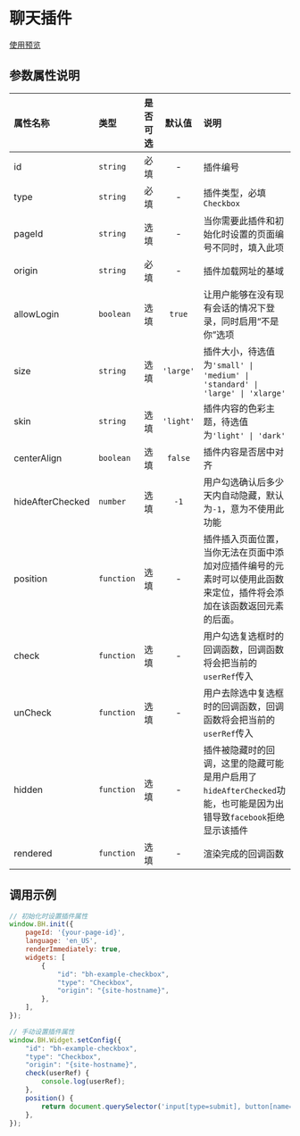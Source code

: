 # 聊天插件

[使用预览](https://bothub-ai.github.io/bothub-sdk-for-javascript/widgets/checkbox/)

## 参数属性说明
|属性名称|类型|是否可选|默认值|说明|
|:--|:--|:--|:--:|:--|
|id|`string`|必填|-|插件编号|
|type|`string`|必填|-|插件类型，必填`Checkbox`|
|pageId|`string`|选填|-|当你需要此插件和初始化时设置的页面编号不同时，填入此项|
|origin|`string`|必填|-|插件加载网址的基域|
|allowLogin|`boolean`|选填|`true`|让用户能够在没有现有会话的情况下登录，同时启用“不是你”选项|
|size|`string`|选填|`'large'`|插件大小，待选值为`'small' \| 'medium' \| 'standard' \| 'large' \| 'xlarge'`|
|skin|`string`|选填|`'light'`|插件内容的色彩主题，待选值为`'light' \| 'dark'`|
|centerAlign|`boolean`|选填|`false`|插件内容是否居中对齐|
|hideAfterChecked|`number`|选填|`-1`|用户勾选确认后多少天内自动隐藏，默认为`-1`，意为不使用此功能|
|position|`function`|选填|-|插件插入页面位置，当你无法在页面中添加对应插件编号的元素时可以使用此函数来定位，插件将会添加在该函数返回元素的后面。|
|check|`function`|选填|-|用户勾选复选框时的回调函数，回调函数将会把当前的`userRef`传入|
|unCheck|`function`|选填|-|用户去除选中复选框时的回调函数，回调函数将会把当前的`userRef`传入|
|hidden|`function`|选填|-|插件被隐藏时的回调，这里的隐藏可能是用户启用了`hideAfterChecked`功能，也可能是因为出错导致`facebook`拒绝显示该插件|
|rendered|`function`|选填|-|渲染完成的回调函数|

## 调用示例
```javascript
// 初始化时设置插件属性
window.BH.init({
    pageId: '{your-page-id}',
    language: 'en_US',
    renderImmediately: true,
    widgets: [
        {
            "id": "bh-example-checkbox",
            "type": "Checkbox",
            "origin": "{site-hostname}",
        },
    ],
});

// 手动设置插件属性
window.BH.Widget.setConfig({
    "id": "bh-example-checkbox",
    "type": "Checkbox",
    "origin": "{site-hostname}",
    check(userRef) {
        console.log(userRef);
    },
    position() {
        return document.querySelector('input[type=submit], button[name=add]')
    },
});
```
